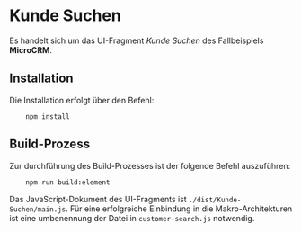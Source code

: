 # Kunde Suchen

Es handelt sich um das UI-Fragment *Kunde Suchen* des Fallbeispiels **MicroCRM**.

## Installation

Die Installation erfolgt über den Befehl: 

```
	npm install
```

## Build-Prozess

Zur durchführung des Build-Prozesses ist der folgende Befehl auszuführen:

```
	npm run build:element
```

Das JavaScript-Dokument des UI-Fragments ist ``./dist/Kunde-Suchen/main.js``. Für eine erfolgreiche Einbindung in die Makro-Architekturen ist eine umbenennung der Datei in ``customer-search.js`` notwendig.

